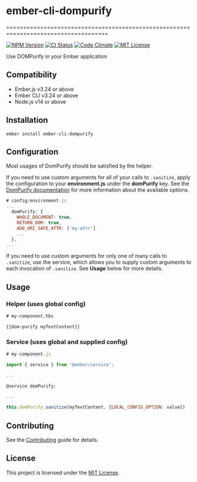 # ember-cli-dompurify
====================================================================================

[![NPM Version][npm-badge]][npm-badge-url]
[![CI Status][ci-badge]][ci-badge-url]
[![Code Climate][codeclimate-badge]][codeclimate-badge-url]
[![MIT License][license-badge]][license-badge-url]

[npm-badge]: https://img.shields.io/npm/v/ember-cli-dompurify
[npm-badge-url]: https://www.npmjs.com/package/ember-cli-dompurify
[ci-badge]: https://github.com/dictatelife/ember-cli-dompurify/workflows/CI/badge.svg
[ci-badge-url]: https://github.com/dictatelife/ember-cli-dompurify/actions?query=workflow%3ACI
[codeclimate-badge]: https://codeclimate.com/github/dictatelife/ember-cli-dompurify.svg
[codeclimate-badge-url]: https://codeclimate.com/github/dictatelife/ember-cli-dompurify
[license-badge]: https://img.shields.io/badge/license-MIT-blue.svg
[license-badge-url]: https://github.com/dictatelife/ember-cli-dompurify/blob/master/LICENSE

Use DOMPurify in your Ember application

## Compatibility

* Ember.js v3.24 or above
* Ember CLI v3.24 or above
* Node.js v14 or above

## Installation

```
ember install ember-cli-dompurify
```
## Configuration

Most usages of DomPurify should be satisfied by the helper.

If you need to use custom arguments for all of your calls to `.sanitize`, apply the configuration to your **environment.js** under the **domPurify** key. See the [DomPurify documentation](https://github.com/cure53/DOMPurify#can-i-configure-dompurify) for more information about the available options.

```js
# config/environment.js
...
  domPurify: {
    WHOLE_DOCUMENT: true,
    RETURN_DOM: true,
    ADD_URI_SAFE_ATTR: ['my-attr']
    ...
  },
...
```

If you need to use custom arguments for only one of many calls to `.sanitize`, use the service, which allows you to supply custom arguments to each invocation of `.sanitize`. See **Usage** below for more details.

## Usage

### Helper (uses global config)

```hbs
# my-component.hbs

{{dom-purify myTextContent}}
```

### Service (uses global and supplied config)

```js
# my-component.js

import { service } from '@ember/service';

...

@service domPurify;

...

this.domPurify.sanitize(myTextContent, {LOCAL_CONFIG_OPTION: value})

```

## Contributing

See the [Contributing](CONTRIBUTING.md) guide for details.

## License

This project is licensed under the [MIT License](LICENSE.md).
